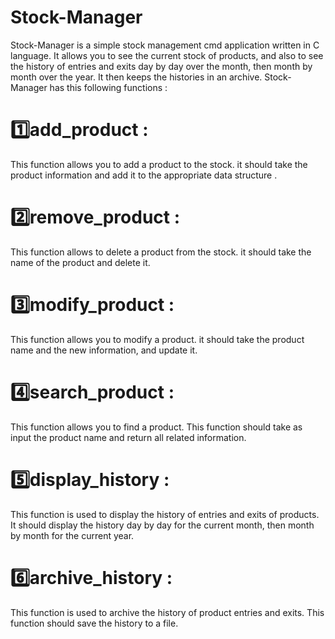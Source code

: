 # Stock-Manager 
Stock-Manager is a simple stock management cmd application written in C language.
It allows you to see the current stock of products, and also to see the history of entries and exits
day by day over the month, then month by month over the year. It then keeps the histories in an archive.
Stock-Manager has this following functions :

# 1️⃣add_product : 
This function allows you to add a product to the stock. it should take the product information and add it to the appropriate data structure .


# 2️⃣remove_product : 
This function allows to delete a product from the stock. it should take the name of the product and delete it.


# 3️⃣modify_product : 
This function allows you to modify a product. it should take the product name and the new information, and update it.


# 4️⃣search_product : 
This function allows you to find a product. This function should take as input the product name and return all related information.


# 5️⃣display_history : 
This function is used to display the history of entries and exits of products. It should display the history day by day for the current month, 
then month by month for the current year.


# 6️⃣archive_history : 
This function is used to archive the history of product entries and exits. This function should save the history to a file.
